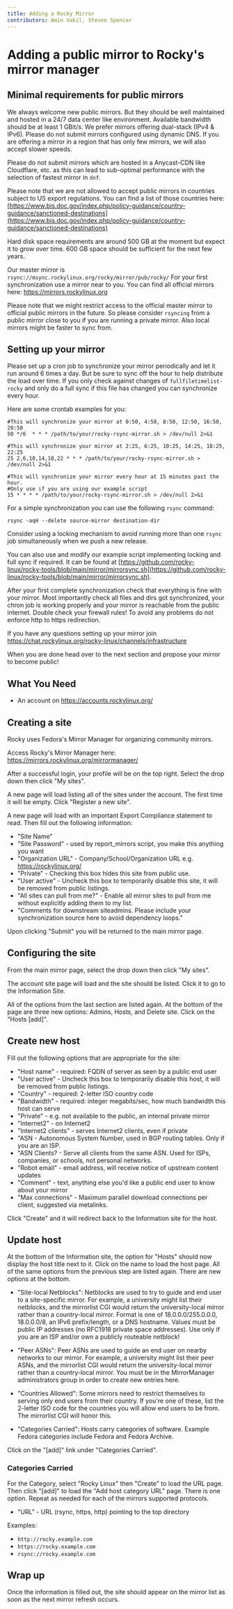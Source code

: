 ```yaml
---
title: Adding a Rocky Mirror
contributors: Amin Vakil, Steven Spencer
---
```


# Adding a public mirror to Rocky's mirror manager

## Minimal requirements for public mirrors

We always welcome new public mirrors. But they should be well maintained and hosted in a 24/7 data center like environment. Available bandwidth should be at least 1 GBit/s. We prefer mirrors offering dual-stack (IPv4 & IPv6). Please do not submit mirrors configured using dynamic DNS. If you are offering a mirror in a region that has only few mirrors, we will also accept slower speeds.

Please do not submit mirrors which are hosted in a Anycast-CDN like Cloudflare, etc. as this can lead to sub-optimal performance with the selection of fastest mirror in `dnf`.

Please note that we are not allowed to accept public mirrors in countries subject to US export regulations. You can find a list of those countries here: [https://www.bis.doc.gov/index.php/policy-guidance/country-guidance/sanctioned-destinations](https://www.bis.doc.gov/index.php/policy-guidance/country-guidance/sanctioned-destinations)

Hard disk space requirements are around 500 GB at the moment but expect it to grow over time. 600 GB space should be sufficient for the next few years.

Our master mirror is `rsync://msync.rockylinux.org/rocky/mirror/pub/rocky/`
For your first synchronization use a mirror near to you. You can find all official mirrors here: https://mirrors.rockylinux.org

Please note that we might restrict access to the official master mirror to official public mirrors in the future. So please consider `rsyncing` from a public mirror close to you if you are running a private mirror. Also local mirrors might be faster to sync from.

## Setting up your mirror

Please set up a cron job to synchronize your mirror periodically and let it run around 6 times a day. But be sure to sync off the hour to help distribute the load over time. If you only check against changes of `fullfiletimelist-rocky` and only do a full sync if this file has changed you can synchronize every hour.

Here are some crontab examples for you:

```
#This will synchronize your mirror at 0:50, 4:50, 8:50, 12:50, 16:50, 20:50
50 */6  * * * /path/to/your/rocky-rsync-mirror.sh > /dev/null 2>&1

#This will synchronize your mirror at 2:25, 6:25, 10:25, 14:25, 18:25, 22:25
25 2,6,10,14,18,22 * * * /path/to/your/rocky-rsync-mirror.sh > /dev/null 2>&1

#This will synchronize your mirror every hour at 15 minutes past the hour.
#Only use if you are using our example script
15 * * * * /path/to/your/rocky-rsync-mirror.sh > /dev/null 2>&1
```

For a simple synchronization you can use the following `rsync` command:

```
rsync -aqH --delete source-mirror destination-dir
```
Consider using a locking mechanism to avoid running more than one `rsync` job simultaneously when we push a new release.

You can also use and modify our example script implementing locking and full sync if required. It can be found at [https://github.com/rocky-linux/rocky-tools/blob/main/mirror/mirrorsync.sh](https://github.com/rocky-linux/rocky-tools/blob/main/mirror/mirrorsync.sh).

After your first complete synchronization check that everything is fine with your mirror. Most importantly check all files and dirs got synchronized, your chron job is working properly and your mirror is reachable from the public internet. Double check your firewall rules! To avoid any problems do not enforce http to https redirection.

If you have any questions setting up your mirror join https://chat.rockylinux.org/rocky-linux/channels/infrastructure

When you are done head over to the next section and propose your mirror to become public!

## What You Need
* An account on https://accounts.rockylinux.org/

## Creating a site

Rocky uses Fedora's Mirror Manager for organizing community mirrors.

Access Rocky's Mirror Manager here: https://mirrors.rockylinux.org/mirrormanager/

After a successful login, your profile will be on the top right. Select the drop down then click "My sites".

A new page will load listing all of the sites under the account. The first time it will be empty. Click "Register a new site".

A new page will load with an important Export Compliance statement to read. Then fill out the following information:

* "Site Name"
* "Site Password" - used by report_mirrors script, you make this anything you want
* "Organization URL" - Company/School/Organization URL e.g. https://rockylinux.org/
* "Private" - Checking this box hides this site from public use.
* "User active" - Uncheck this box to temporarily disable this site, it will be removed from public listings.
* "All sites can pull from me?" - Enable all mirror sites to pull from me without explicitly adding them to my list.
* "Comments for downstream siteadmins. Please include your synchronization source here to avoid dependency loops."

Upon clicking "Submit" you will be returned to the main mirror page.

## Configuring the site

From the main mirror page, select the drop down then click "My sites".

The account site page will load and the site should be listed. Click it to go to the Information Site.

All of the options from the last section are listed again. At the bottom of the page are three new options: Admins, Hosts, and Delete site. Click on the "Hosts [add]".

## Create new host

Fill out the following options that are appropriate for the site:

* "Host name" - required: FQDN of server as seen by a public end user
* "User active" - Uncheck this box to temporarily disable this host, it will be removed from public listings.
* "Country" - required: 2-letter ISO country code
* "Bandwidth" - required: integer megabits/sec, how much bandwidth this host can serve
* "Private" - e.g. not available to the public, an internal private mirror
* "Internet2" - on Internet2
* "Internet2 clients" - serves Internet2 clients, even if private
* "ASN - Autonomous System Number, used in BGP routing tables. Only if you are an ISP.
* "ASN Clients? - Serve all clients from the same ASN. Used for ISPs, companies, or schools, not personal networks.
* "Robot email" - email address, will receive notice of upstream content updates
* "Comment" - text, anything else you'd like a public end user to know about your mirror
* "Max connections" - Maximum parallel download connections per client, suggested via metalinks.

Click "Create" and it will redirect back to the Information site for the host.

## Update host

At the bottom of the Information site, the option for "Hosts" should now display the host title next to it. Click on the name to load the host page. All of the same options from the previous step are listed again. There are new options at the bottom.

* "Site-local Netblocks":  Netblocks are used to try to guide and end user to a site-specific mirror. For example, a university might list their netblocks, and the mirrorlist CGI would return the university-local mirror rather than a country-local mirror. Format is one of 18.0.0.0/255.0.0.0, 18.0.0.0/8, an IPv6 prefix/length, or a DNS hostname. Values must be public IP addresses (no RFC1918 private space addresses). Use only if you are an ISP and/or own a publicly routeable netblock!

* "Peer ASNs":  Peer ASNs are used to guide an end user on nearby networks to our mirror. For example, a university might list their peer ASNs, and the mirrorlist CGI would return the university-local mirror rather than a country-local mirror. You must be in the MirrorManager administrators group in order to create new entries here.

* "Countries Allowed":  Some mirrors need to restrict themselves to serving only end users from their country. If you're one of these, list the 2-letter ISO code for the countries you will allow end users to be from. The mirrorlist CGI will honor this.

* "Categories Carried":  Hosts carry categories of software. Example Fedora categories include Fedora and Fedora Archive.

Click on the "[add]" link under "Categories Carried".

### Categories Carried

For the Category, select "Rocky Linux" then "Create" to load the URL page. Then click "[add]" to load the "Add host category URL" page. There is one option. Repeat as needed for each of the mirrors supported protocols.

* "URL" - URL (rsync, https, http) pointing to the top directory

Examples:
* `http://rocky.example.com`
* `https://rocky.example.com`
* `rsync://rocky.example.com`


## Wrap up

Once the information is filled out, the site should appear on the mirror list as soon as the next mirror refresh occurs.

